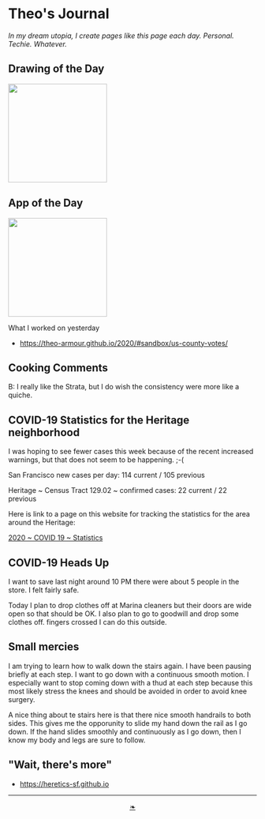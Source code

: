 # Theo's Journal

_In my dream utopia, I create pages like this page each day. Personal. Techie. Whatever._


## Drawing of the Day

<img src="https://heretics-sf.github.io/images/2020/11-25/2020-11-25-dotd-nudes-descending-staircases.jpg" width=200 >


## App of the Day

<img src="https://heretics-sf.github.io/images/2020/11-25/2020-11-25-usa-county-votes.png" width=200 >

What I worked on yesterday

* https://theo-armour.github.io/2020/#sandbox/us-county-votes/


## Cooking Comments

B: I really like the Strata, but I do wish the consistency were more like a quiche.


## COVID-19 Statistics for the Heritage neighborhood

I was hoping to see fewer cases this week because of the recent increased warnings, but that does not seem to be happening. ;-(

San Francisco new cases per day: 114 current / 105 previous

Heritage ~ Census Tract 129.02 ~ confirmed cases: 22 current / 22 previous

Here is link to a page on this website for tracking the statistics for the area around the Heritage:

[2020 ~ COVID 19 ~ Statistics]( https://heretics-sf.github.io/#pages/2020-C19-Statistics.md )


## COVID-19 Heads Up

I want to save last night around 10 PM there were about 5 people in the store. I felt fairly safe.

Today I plan to drop clothes off at Marina cleaners but their doors are wide open so that should be OK. I also plan to go to goodwill and drop some clothes off. fingers crossed I can do this outside.


## Small mercies

I am trying to learn how to walk down the stairs again. I have been pausing briefly at each step. I want to go down with a continuous smooth motion. I especially want to stop coming down with a thud at each step because this most likely stress the knees and should be avoided in order to avoid knee surgery.

A nice thing about te stairs here is that there nice smooth handrails to both sides. This gives me the opporunity to slide my hand down the rail as I go down. If the hand slides smoothly and continuously as I go down, then I know my body and legs are sure to follow.

## "Wait, there's more"

* https://heretics-sf.github.io


***

<center><a href=javascript:window.scrollTo(0,0); class=aDingbat title="Scroll to top" > ❧ </a></center>
